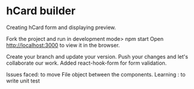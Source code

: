 # hCard builder

Creating hCard form and displaying preview.

Fork the project and run in development mode> npm start
Open [http://localhost:3000](http://localhost:3000) to view it in the browser.

Create your branch and update your version. Push your changes and let's collaborate our work.
Added react-hook-form for form validation.

Issues faced: to move File object between the components.
Learning : to write unit test

